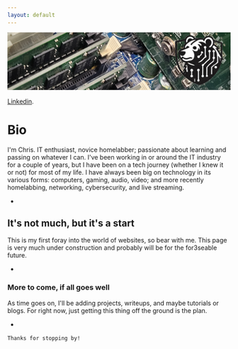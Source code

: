 ```yaml
---
layout: default
---
```

![Picture](techbannerBT.jpg)


[Linkedin](https://www.linkedin.com/in/chrisbrownbt603/).


# Bio
I'm Chris. IT enthusiast, novice homelabber; passionate about learning and passing on whatever I can.
I've been working in or around the IT industry for a couple of years, but I have been on a tech journey (whether I knew it or not) for most of my life.
I have always been big on technology in its various forms: computers, gaming, audio, video; and more recently homelabbing, networking, cybersecurity, and live streaming.

-

## It's not much, but it's a start
This is my first foray into the world of websites, so bear with me. This page is very much under construction and probably will be for the for3seable future.

-

### More to come, if all goes well
As time goes on, I'll be adding projects, writeups, and maybe tutorials or blogs. For right now, just getting this thing off the ground is the plan.

-

```
Thanks for stopping by!
```
